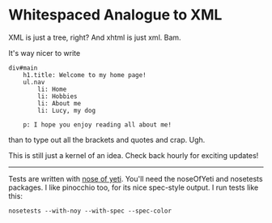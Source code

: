 Whitespaced Analogue to XML
===========================

XML is just a tree, right? And xhtml is just xml. Bam.

It's way nicer to write

    div#main
        h1.title: Welcome to my home page!
        ul.nav
            li: Home
            li: Hobbies
            li: About me
            li: Lucy, my dog

        p: I hope you enjoy reading all about me!

than to type out all the brackets and quotes and crap. Ugh.


This is still just a kernel of an idea. Check back hourly for exciting updates!

* * *

Tests are written with [nose of yeti](https://github.com/delfick/nose-of-yeti).
You'll need the noseOfYeti and nosetests packages. I like pinocchio too, for
its nice spec-style output. I run tests like this:

    nosetests --with-noy --with-spec --spec-color
